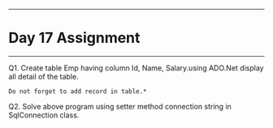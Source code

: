 ***
# Day 17 Assignment
***
Q1. Create table Emp having column Id, Name, Salary.using ADO.Net display all detail of the table.

    Do not forget to add record in table.*

Q2. Solve above program using setter method connection string in SqlConnection class.

